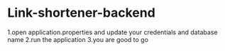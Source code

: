 # Link-shortener-backend
1.open application.properties and update your credentials and database name
2.run the application
3.you are good to go